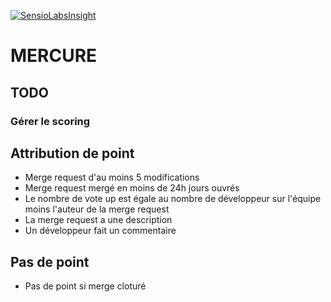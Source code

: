 [![SensioLabsInsight](https://insight.sensiolabs.com/projects/b9bd0be8-979d-4438-ac9c-f8ea5e562313/mini.png)](https://insight.sensiolabs.com/projects/b9bd0be8-979d-4438-ac9c-f8ea5e562313)

MERCURE
=======

TODO
----

### Gérer le scoring

## Attribution de point
- Merge request d'au moins 5 modifications
- Merge request mergé en moins de 24h jours ouvrés
- Le nombre de vote up est égale au nombre de développeur sur l'équipe moins l'auteur de la merge request
- La merge request a une description
- Un développeur fait un commentaire 

## Pas de point
- Pas de point si merge cloturé
